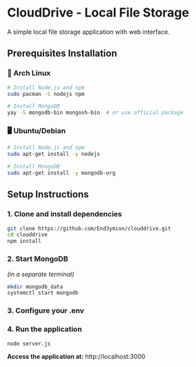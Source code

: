 # CloudDrive - Local File Storage

A simple local file storage application with web interface.

## Prerequisites Installation

### 🐧 Arch Linux

```bash
# Install Node.js and npm
sudo pacman -S nodejs npm

# Install MongoDB
yay -S mongodb-bin mongosh-bin  # or use official package
```

### 🖥️ Ubuntu/Debian

```bash
# Install Node.js and npm
sudo apt-get install -y nodejs

# Install MongoDB
sudo apt-get install -y mongodb-org
```

## Setup Instructions

### 1. Clone and install dependencies

```bash
git clone https://github.com/End3ymion/clouddrive.git
cd clouddrive
npm install
```

### 2. Start MongoDB
*(in a separate terminal)*

```bash
mkdir mongodb_data
systemctl start mongodb
```

### 3. Configure your .env


### 4. Run the application

```bash
node server.js
```

**Access the application at:** http://localhost:3000


